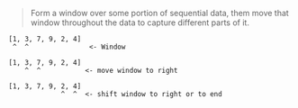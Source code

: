
>Form a window over some portion of sequential data, them move that window throughout the data to capture different parts of it.


```
[1, 3, 7, 9, 2, 4]
 ^  ^               <- Window
```

```
[1, 3, 7, 9, 2, 4]
    ^  ^           <- move window to right
```

```
[1, 3, 7, 9, 2, 4]
             ^  ^  <- shift window to right or to end
```


